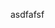 asdfafsf
<div id='tawk_631ff85554f06e12d89450ac'></div>
<!--Start of Tawk.to Script-->
<script type="text/javascript">
var Tawk_API=Tawk_API||{}, Tawk_LoadStart=new Date(); Tawk_API.embedded='tawk_631ff85554f06e12d89450ac';
(function(){
var s1=document.createElement("script"),s0=document.getElementsByTagName("script")[0];
s1.async=true;
s1.src='https://embed.tawk.to/631ff85554f06e12d89450ac/1hui3eftg';
s1.charset='UTF-8';
s1.setAttribute('crossorigin','*');
s0.parentNode.insertBefore(s1,s0);})();
</script>
<!--End of Tawk.to Script-->
